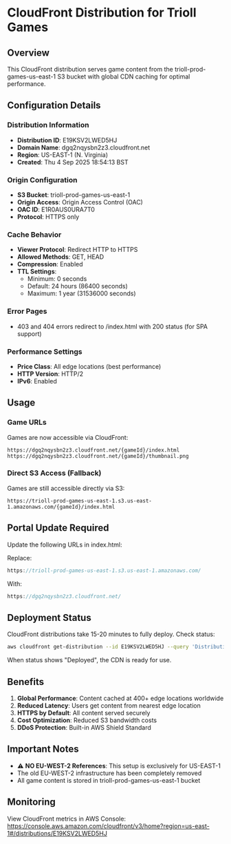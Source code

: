 # CloudFront Distribution for Trioll Games

## Overview
This CloudFront distribution serves game content from the trioll-prod-games-us-east-1 S3 bucket with global CDN caching for optimal performance.

## Configuration Details

### Distribution Information
- **Distribution ID**: E19KSV2LWED5HJ
- **Domain Name**: dgq2nqysbn2z3.cloudfront.net
- **Region**: US-EAST-1 (N. Virginia)
- **Created**: Thu  4 Sep 2025 18:54:13 BST

### Origin Configuration
- **S3 Bucket**: trioll-prod-games-us-east-1
- **Origin Access**: Origin Access Control (OAC)
- **OAC ID**: E1R0AUS0URA7T0
- **Protocol**: HTTPS only

### Cache Behavior
- **Viewer Protocol**: Redirect HTTP to HTTPS
- **Allowed Methods**: GET, HEAD
- **Compression**: Enabled
- **TTL Settings**:
  - Minimum: 0 seconds
  - Default: 24 hours (86400 seconds)
  - Maximum: 1 year (31536000 seconds)

### Error Pages
- 403 and 404 errors redirect to /index.html with 200 status (for SPA support)

### Performance Settings
- **Price Class**: All edge locations (best performance)
- **HTTP Version**: HTTP/2
- **IPv6**: Enabled

## Usage

### Game URLs
Games are now accessible via CloudFront:
```
https://dgq2nqysbn2z3.cloudfront.net/{gameId}/index.html
https://dgq2nqysbn2z3.cloudfront.net/{gameId}/thumbnail.png
```

### Direct S3 Access (Fallback)
Games are still accessible directly via S3:
```
https://trioll-prod-games-us-east-1.s3.us-east-1.amazonaws.com/{gameId}/index.html
```

## Portal Update Required

Update the following URLs in index.html:

Replace:
```javascript
https://trioll-prod-games-us-east-1.s3.us-east-1.amazonaws.com/
```

With:
```javascript
https://dgq2nqysbn2z3.cloudfront.net/
```

## Deployment Status

CloudFront distributions take 15-20 minutes to fully deploy. Check status:
```bash
aws cloudfront get-distribution --id E19KSV2LWED5HJ --query 'Distribution.Status' --output text
```

When status shows "Deployed", the CDN is ready for use.

## Benefits

1. **Global Performance**: Content cached at 400+ edge locations worldwide
2. **Reduced Latency**: Users get content from nearest edge location
3. **HTTPS by Default**: All content served securely
4. **Cost Optimization**: Reduced S3 bandwidth costs
5. **DDoS Protection**: Built-in AWS Shield Standard

## Important Notes

- ⚠️ **NO EU-WEST-2 References**: This setup is exclusively for US-EAST-1
- The old EU-WEST-2 infrastructure has been completely removed
- All game content is stored in trioll-prod-games-us-east-1 bucket

## Monitoring

View CloudFront metrics in AWS Console:
https://console.aws.amazon.com/cloudfront/v3/home?region=us-east-1#/distributions/E19KSV2LWED5HJ
